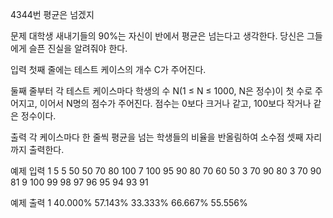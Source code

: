 4344번 평균은 넘겠지


문제
대학생 새내기들의 90%는 자신이 반에서 평균은 넘는다고 생각한다. 당신은 그들에게 슬픈 진실을 알려줘야 한다.


입력
첫째 줄에는 테스트 케이스의 개수 C가 주어진다.

둘째 줄부터 각 테스트 케이스마다 학생의 수 N(1 ≤ N ≤ 1000, N은 정수)이 첫 수로 주어지고, 이어서 N명의 점수가 주어진다. 점수는 0보다 크거나 같고, 100보다 작거나 같은 정수이다.

출력
각 케이스마다 한 줄씩 평균을 넘는 학생들의 비율을 반올림하여 소수점 셋째 자리까지 출력한다.


예제 입력 1
5
5 50 50 70 80 100
7 100 95 90 80 70 60 50
3 70 90 80
3 70 90 81
9 100 99 98 97 96 95 94 93 91

예제 출력 1
40.000%
57.143%
33.333%
66.667%
55.556%
